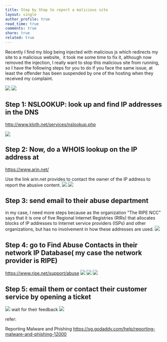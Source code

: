 ```yaml
---
title: Step by Step to report a malicious site
layout: single
author_profile: true
read_time: true
comments: true
share: true
related: true
---
```


Recently I find my blog being injected with malicious js which redirects my site to a malicious website,  it took me some time to fix it, although now removed the injection, I really want to stop this malicious site from running, so I have the following steps for you to do if you face the same issue, at least the offender has been suspended by one of the hosting when they received my complaint.

![](/content/images/post/20190101/malicious-site1.png)
![](/content/images/post/20190101/malicious-site2.png)

## Step 1: NSLOOKUP: look up and find IP addresses in the DNS
http://www.kloth.net/services/nslookup.php

![](/content/images/post/20190101/malicious-site3.png)

## Step 2: Now, do a WHOIS lookup on the IP address at
https://www.arin.net/

Use the link arin.net provides to contact the owner of the IP address to report the abusive content.
![](/content/images/post/20190101/malicious-site4.png)
![](/content/images/post/20190101/malicious-site5.png)

## Step 3: send email to their abuse department
in my case, I need more steps because as the organization "The RIPE NCC" says that it is one of five Regional Internet Registries (RIRs) that allocates blocks of IP addresses to Internet service providers (ISPs) and other organizations, but has no involvement in how these addresses are used.
![](/content/images/post/20190101/malicious-site6.png)

## Step 4: go to Find Abuse Contacts in their network IP Database( my case the network provider is RIPE)
https://www.ripe.net/support/abuse
![](/content/images/post/20190101/malicious-site7.png)
![](/content/images/post/20190101/malicious-site8.png)
![](/content/images/post/20190101/malicious-site9.png)

## Step 5: email them or contact their customer service by opening a ticket
![](/content/images/post/20190101/malicious-site10.png)
wait for their feedback
![](/content/images/post/20190101/malicious-site11.png)

refer:

Reporting Malware and Phishing https://sg.godaddy.com/help/reporting-malware-and-phishing-12000
